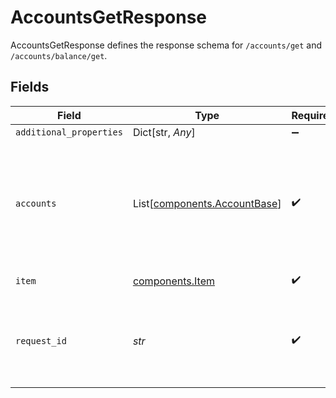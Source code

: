 # AccountsGetResponse

AccountsGetResponse defines the response schema for `/accounts/get` and `/accounts/balance/get`.


## Fields

| Field                                                                                                                                                                | Type                                                                                                                                                                 | Required                                                                                                                                                             | Description                                                                                                                                                          |
| -------------------------------------------------------------------------------------------------------------------------------------------------------------------- | -------------------------------------------------------------------------------------------------------------------------------------------------------------------- | -------------------------------------------------------------------------------------------------------------------------------------------------------------------- | -------------------------------------------------------------------------------------------------------------------------------------------------------------------- |
| `additional_properties`                                                                                                                                              | Dict[str, *Any*]                                                                                                                                                     | :heavy_minus_sign:                                                                                                                                                   | N/A                                                                                                                                                                  |
| `accounts`                                                                                                                                                           | List[[components.AccountBase](../../models/components/accountbase.md)]                                                                                               | :heavy_check_mark:                                                                                                                                                   | An array of financial institution accounts associated with the Item.<br/>If `/accounts/balance/get` was called, each account will include real-time balance information. |
| `item`                                                                                                                                                               | [components.Item](../../models/components/item.md)                                                                                                                   | :heavy_check_mark:                                                                                                                                                   | Metadata about the Item.                                                                                                                                             |
| `request_id`                                                                                                                                                         | *str*                                                                                                                                                                | :heavy_check_mark:                                                                                                                                                   | A unique identifier for the request, which can be used for troubleshooting. This identifier, like all Plaid identifiers, is case sensitive.                          |